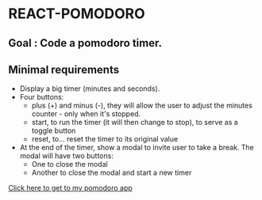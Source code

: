 # REACT-POMODORO

## Goal : Code a pomodoro timer.

## Minimal requirements

* Display a big timer (minutes and seconds).
* Four buttons:
  * plus (+) and minus (-), they will allow the user to adjust the minutes counter - only when it's stopped.
  * start, to run the timer (it will then change to stop), to serve as a toggle button
  * reset, to… reset the timer to its original value
* At the end of the timer, show a modal to invite user to take a break. The modal will have two buttons:
  * One to close the modal
  * Another to close the modal and start a new timer

[Click here to get to my pomodoro app](mypomodoro-react.netlify.app/)
